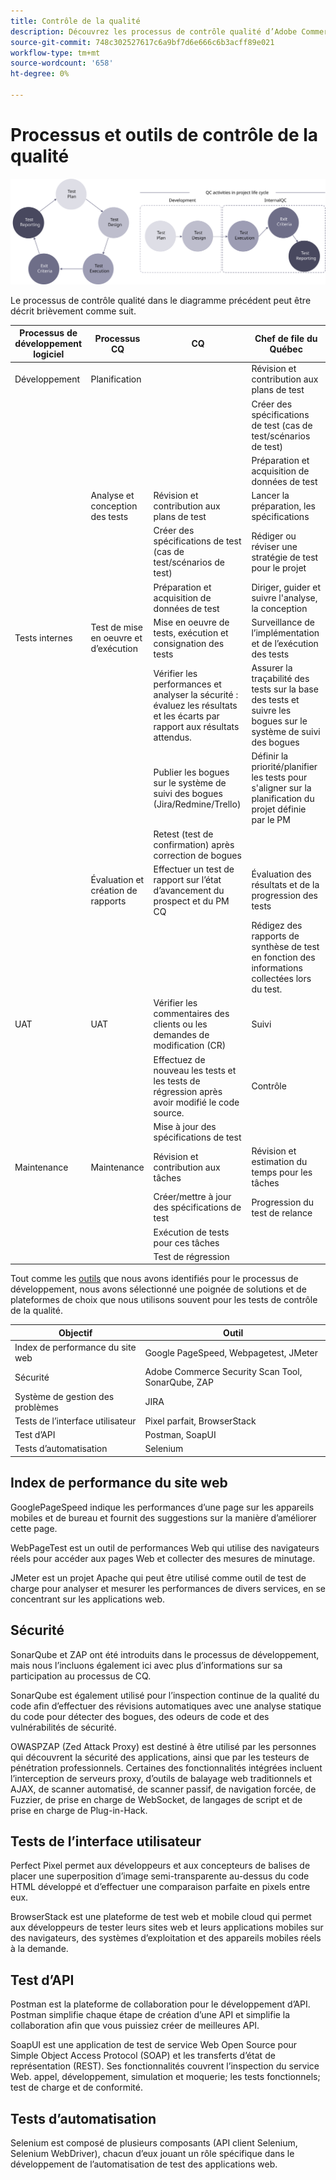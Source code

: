 ```yaml
---
title: Contrôle de la qualité
description: Découvrez les processus de contrôle qualité d’Adobe Commerce liés aux projets d’implémentation.
source-git-commit: 748c302527617c6a9bf7d6e666c6b3acff89e021
workflow-type: tm+mt
source-wordcount: '658'
ht-degree: 0%

---
```



# Processus et outils de contrôle de la qualité

![Diagramme du processus de contrôle qualité](../../assets/playbooks/quality-control-diagram.svg)

Le processus de contrôle qualité dans le diagramme précédent peut être décrit brièvement comme suit.

<table>
<thead>
  <tr>
    <th>Processus de développement logiciel</th>
    <th>Processus CQ</th>
    <th>CQ</th>
    <th>Chef de file du Québec</th>
  </tr>
</thead>
<tbody>
  <tr>
    <td>Développement</td>
    <td>Planification</td>
    <td></td>
    <td>Révision et contribution aux plans de test</td>
  </tr>
  <tr>
    <td></td>
    <td></td>
    <td></td>
    <td>Créer des spécifications de test (cas de test/scénarios de test)</td>
  </tr>
  <tr>
    <td></td>
    <td></td>
    <td></td>
    <td>Préparation et acquisition de données de test</td>
  </tr>
  <tr>
    <td></td>
    <td>Analyse et conception des tests</td>
    <td>Révision et contribution aux plans de test</td>
    <td>Lancer la préparation, les spécifications</td>
  </tr>
  <tr>
    <td></td>
    <td></td>
    <td>Créer des spécifications de test (cas de test/scénarios de test)</td>
    <td>Rédiger ou réviser une stratégie de test pour le projet</td>
  </tr>
  <tr>
    <td></td>
    <td></td>
    <td>Préparation et acquisition de données de test</td>
    <td> Diriger, guider et suivre l'analyse, la conception</td>
  </tr>
  <tr>
    <td>Tests internes</td>
    <td>Test de mise en oeuvre et d’exécution</td>
    <td>Mise en oeuvre de tests, exécution et consignation des tests</td>
    <td>Surveillance de l’implémentation et de l’exécution des tests</td>
  </tr>
  <tr>
    <td></td>
    <td></td>
    <td>Vérifier les performances et analyser la sécurité : évaluez les résultats et les écarts par rapport aux résultats attendus.</td>
    <td>Assurer la traçabilité des tests sur la base des tests et suivre les bogues sur le système de suivi des bogues</td>
  </tr>
  <tr>
    <td></td>
    <td></td>
    <td>Publier les bogues sur le système de suivi des bogues (Jira/Redmine/Trello)</td>
    <td>Définir la priorité/planifier les tests pour s'aligner sur la planification du projet définie par le PM</td>
  </tr>
  <tr>
    <td></td>
    <td></td>
    <td>Retest (test de confirmation) après correction de bogues</td>
    <td></td>
  </tr>
  <tr>
    <td></td>
    <td>Évaluation et création de rapports</td>
    <td>Effectuer un test de rapport sur l’état d’avancement du prospect et du PM CQ</td>
    <td>Évaluation des résultats et de la progression des tests</td>
  </tr>
  <tr>
    <td></td>
    <td></td>
    <td></td>
    <td>Rédigez des rapports de synthèse de test en fonction des informations collectées lors du test.</td>
  </tr>
  <tr>
    <td>UAT</td>
    <td>UAT</td>
    <td>Vérifier les commentaires des clients ou les demandes de modification (CR)</td>
    <td>Suivi</td>
  </tr>
  <tr>
    <td></td>
    <td></td>
    <td>Effectuez de nouveau les tests et les tests de régression après avoir modifié le code source.</td>
    <td>Contrôle</td>
  </tr>
  <tr>
    <td></td>
    <td></td>
    <td>Mise à jour des spécifications de test</td>
    <td></td>
  </tr>
  <tr>
    <td>Maintenance</td>
    <td>Maintenance</td>
    <td>Révision et contribution aux tâches</td>
    <td>Révision et estimation du temps pour les tâches</td>
  </tr>
  <tr>
    <td></td>
    <td></td>
    <td>Créer/mettre à jour des spécifications de test</td>
    <td>Progression du test de relance</td>
  </tr>
  <tr>
    <td></td>
    <td></td>
    <td>Exécution de tests pour ces tâches</td>
    <td></td>
  </tr>
  <tr>
    <td></td>
    <td></td>
    <td>Test de régression</td>
    <td></td>
  </tr>
</tbody>
</table>

Tout comme les [outils](project-management-tools.md) que nous avons identifiés pour le processus de développement, nous avons sélectionné une poignée de solutions et de plateformes de choix que nous utilisons souvent pour les tests de contrôle de la qualité.

| Objectif | Outil |
|---------------------------|---------------------------------------------------|
| Index de performance du site web | Google PageSpeed, Webpagetest, JMeter |
| Sécurité | Adobe Commerce Security Scan Tool, SonarQube, ZAP |
| Système de gestion des problèmes | JIRA |
| Tests de l’interface utilisateur | Pixel parfait, BrowserStack |
| Test d’API | Postman, SoapUI |
| Tests d’automatisation | Selenium |


## Index de performance du site web

GooglePageSpeed indique les performances d’une page sur les appareils mobiles et de bureau et fournit des suggestions sur la manière d’améliorer cette page.

WebPageTest est un outil de performances Web qui utilise des navigateurs réels pour accéder aux pages Web et collecter des mesures de minutage.

JMeter est un projet Apache qui peut être utilisé comme outil de test de charge pour analyser et mesurer les performances de divers services, en se concentrant sur les applications web.

## Sécurité

SonarQube et ZAP ont été introduits dans le processus de développement, mais nous l’incluons également ici avec plus d’informations sur sa participation au processus de CQ.

SonarQube est également utilisé pour l’inspection continue de la qualité du code afin d’effectuer des révisions automatiques avec une analyse statique du code pour détecter des bogues, des odeurs de code et des vulnérabilités de sécurité.

OWASPZAP (Zed Attack Proxy) est destiné à être utilisé par les personnes qui découvrent la sécurité des applications, ainsi que par les testeurs de pénétration professionnels. Certaines des fonctionnalités intégrées incluent l’interception de serveurs proxy, d’outils de balayage web traditionnels et AJAX, de scanner automatisé, de scanner passif, de navigation forcée, de Fuzzier, de prise en charge de WebSocket, de langages de script et de prise en charge de Plug-in-Hack.

## Tests de l’interface utilisateur

Perfect Pixel permet aux développeurs et aux concepteurs de balises de placer une superposition d’image semi-transparente au-dessus du code HTML développé et d’effectuer une comparaison parfaite en pixels entre eux.

BrowserStack est une plateforme de test web et mobile cloud qui permet aux développeurs de tester leurs sites web et leurs applications mobiles sur des navigateurs, des systèmes d’exploitation et des appareils mobiles réels à la demande.

## Test d’API

Postman est la plateforme de collaboration pour le développement d’API. Postman simplifie chaque étape de création d’une API et simplifie la collaboration afin que vous puissiez créer de meilleures API.

SoapUI est une application de test de service Web Open Source pour Simple Object Access Protocol (SOAP) et les transferts d’état de représentation (REST). Ses fonctionnalités couvrent l’inspection du service Web. appel, développement, simulation et moquerie; les tests fonctionnels; test de charge et de conformité.

## Tests d’automatisation

Selenium est composé de plusieurs composants (API client Selenium, Selenium WebDriver), chacun d’eux jouant un rôle spécifique dans le développement de l’automatisation de test des applications web.
